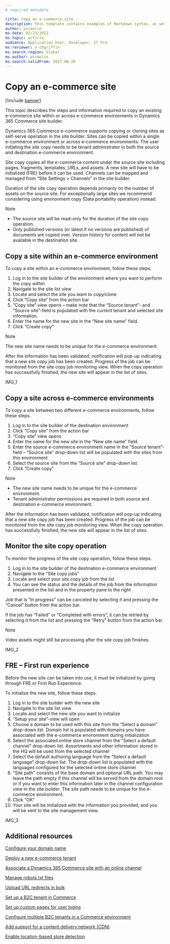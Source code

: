```yaml
---
# required metadata

title: Copy an e-commerce site
description: This template contains examples of Markdown syntax, as well as guidance on setting the metadata.
author: psimolin
ms.date: 02/23/2022
ms.topic: article
audience: Application User, Developer, IT Pro
ms.reviewer: v-chgriffin
ms.search.region: Global
ms.author: psimolin
ms.search.validFrom: 2017-06-20
---
```


# Copy an e-commerce site

[!include [banner](../includes/banner.md)]

This topic describes the steps and information required to copy an existing e-commerce site within or across e-commerce environments in Dynamics 365 Commerce site builder.

Dynamics 365 Commerce e-commerce supports copying or cloning sites as self-serve operation in the site builder. Sites can be copied within a single e-commerce environment or across e-commerce environments. The user initiating the site copy needs to be tenant administrator in both the source and destination e-commerce environment. 

Site copy copies all the e-commerce content under the source site including pages, fragments, templates, URLs, and assets. A new site will have to be initialized (FRE) before it can be used. Channels can be mapped and managed from “Site Settings > Channels” in the site builder. 

Duration of the site copy operation depends primarily on the number of assets on the source site. For exceptionally large sites we recommend considering using environment copy (Data portability operation) instead. 

> [!NOTE]
> - The source site will be read-only for the duration of the site copy operation. 
> - Only published versions (or latest if no versions are published) of documents are copied over. Version history for content will not be available in the destination site.

## Copy a site within an e-commerce environment 

To copy a site within an e-commerce environment, follow these steps.

1. Log in to the site builder of the environment where you want to perform the copy within 
1. Navigate to the site list view 
1. Locate and select the site you want to copy/clone 
1. Click “Copy site” from the action bar 
1. “Copy site” view opens – make note that the “Source tenant”- and “Source site”-field is populated with the current tenant and selected site information. 
1. Enter the name for the new site in the “New site name” field. 
1. Click “Create copy” 

> [!NOTE]
> The new site name needs to be unique for the e-commerce environment.

After the information has been validated, notification will pop-up indicating that a new site copy job has been created. Progress of the job can be monitored from the site copy job monitoring view. When the copy operation has successfully finished, the new site will appear in the list of sites. 

IMG_1

## Copy a site across e-commerce environments 

To copy a site between two different e-commerce environments, follow these steps. 

1. Log in to the site builder of the destination environment  
1. Click “Copy site” from the action bar 
1. “Copy site” view opens 
1. Enter the name for the new site in the “New site name” field. 
1. Enter the source e-commerce environment name in the “Source tenant”-field – “Source site” drop-down list will be populated with the sites from this environment 
1. Select the source site from the “Source site” drop-down list 
1. Click “Create copy” 

> [!NOTE]
> - The new site name needs to be unique for the e-commerce environment.
> - Tenant administrator permissions are required in both source and destination e-commerce environment. 

After the information has been validated, notification will pop-up indicating that a new site copy job has been created. Progress of the job can be monitored from the site copy job monitoring view. When the copy operation has successfully finished, the new site will appear in the list of sites. 

## Monitor the site copy operation 

To monitor the progress of the site copy operation, follow these steps. 

1. Log in to the site builder of the destination e-commerce environment 
1. Navigate to the “Site copy jobs” 
1. Locate and select your site copy job from the list 
1. You can see the status and the details of the job from the information presented in the list and in the property pane to the right 

Job that is “In progress” can be canceled by selecting it and pressing the “Cancel” button from the action bar. 

If the job has “Failed” or “Completed with errors”, it can be retried by selecting it from the list and pressing the “Retry” button from the action bar. 

> [!NOTE]
> Video assets might still be processing after the site copy job finishes.

IMG_2

## FRE – First run experience 

Before the new site can be taken into use, it must be initialized by going through FRE or First Run Experience. 

To initialize the new site, follow these steps. 

1. Log in to the site builder with the new site 
1. Navigate to the site list view 
1. Locate and select the new site you want to initialize 
1. “Setup your site”-view will open 
1. Choose a domain to be used with this site from the “Select a domain” drop-down list. Domain list is populated with domains you have associated with the e-commerce environment during initialization 
1. Select the associated online store channel from the “Select a default channel” drop-down list. Assortments and other information stored in the HQ will be used from the selected channel 
1. Select the default authoring language from the “Select a default language” drop-down list. The drop-down list is populated with the languages configured for the selected online store channel 
1. “Site path” consists of the base domain and optional URL path. You may leave the path empty if this channel will be served from the domain root or if you want to enter this information later in the channel configuration view in the site builder. The site path needs to be unique for the e-commerce environment. 
1. Click “OK” 
1. Your site will be initialized with the information you provided, and you will be sent to the site management view.

IMG_3

## Additional resources

[Configure your domain name](https://docs.microsoft.com/en-us/dynamics365/commerce/configure-your-domain-name) 

[Deploy a new e-commerce tenant](https://docs.microsoft.com/en-us/dynamics365/commerce/deploy-ecommerce-site) 

[Associate a Dynamics 365 Commerce site with an online channel](https://docs.microsoft.com/en-us/dynamics365/commerce/associate-site-online-store) 

[Manage robots.txt files](https://docs.microsoft.com/en-us/dynamics365/commerce/manage-robots-txt-files) 

[Upload URL redirects in bulk](https://docs.microsoft.com/en-us/dynamics365/commerce/upload-bulk-redirects) 

[Set up a B2C tenant in Commerce](https://docs.microsoft.com/en-us/dynamics365/commerce/set-up-b2c-tenant) 

[Set up custom pages for user logins](https://docs.microsoft.com/en-us/dynamics365/commerce/custom-pages-user-logins) 

[Configure multiple B2C tenants in a Commerce environment](https://docs.microsoft.com/en-us/dynamics365/commerce/configure-multi-b2c-tenants) 

[Add support for a content delivery network (CDN)](https://docs.microsoft.com/en-us/dynamics365/commerce/add-cdn-support) 

[Enable location-based store detection](https://docs.microsoft.com/en-us/dynamics365/commerce/enable-store-detection) 